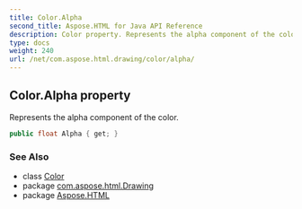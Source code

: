 ```yaml
---
title: Color.Alpha
second_title: Aspose.HTML for Java API Reference
description: Color property. Represents the alpha component of the color
type: docs
weight: 240
url: /net/com.aspose.html.drawing/color/alpha/
---
```

## Color.Alpha property

Represents the alpha component of the color.

```java
public float Alpha { get; }
```

### See Also

* class [Color](../)
* package [com.aspose.html.Drawing](../../color/)
* package [Aspose.HTML](../../../)
